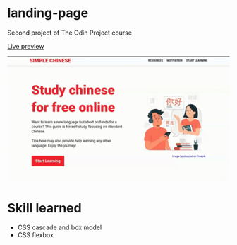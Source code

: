 # landing-page
Second project of The Odin Project course

[Live preview](https://cauanoli.github.io/landing-page/)

![gif showing a tour through the website](./preview.gif)


# Skill learned
- CSS cascade and box model
- CSS flexbox